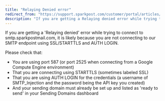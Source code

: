 ```yaml
---
title: "Relaying Denied error"
redirect_from: "https://support.sparkpost.com/customer/portal/articles/1955060-relaying-denied-error"
description: "If you are getting a Relaying denied error while trying to connect to smtp sparkpostmail com it is likely because you are not connecting to our SMTP endpoint using SSL STARTTLS and AUTH LOGIN Please check that You are using port 587 or port 2525 when connecting from a Google..."
---
```


If you are getting a 'Relaying denied' error while trying to connect to smtp.sparkpostmail.com, it is likely because you are not connecting to our SMTP endpoint using SSL/STARTTLS and AUTH LOGIN.

Please check that:

*   You are using port 587 (or port 2525 when connecting from a Google Compute Engine environment)
*   That you are connecting using STARTTLS (sometimes labeled SSL)
*   That you are using AUTH LOGIN for the credentials (a username of SMTP_Injection and the password being the API key you created)
*   And your sending domain must already be set up and listed as 'ready to send' in your Sending Domains dashboard